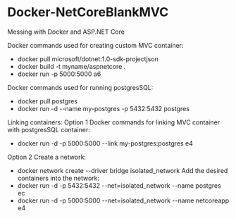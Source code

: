 # Docker-NetCoreBlankMVC
Messing with Docker and ASP.NET Core

Docker commands used for creating custom MVC container:
- docker pull microsoft/dotnet:1.0-sdk-projectjson
- docker build -t myname/aspnetcore .
- docker run -p 5000:5000 a6

Docker commands used for running postgresSQL:
- docker pull postgres
- docker run -d --name my-postgres -p 5432:5432 postgres

Linking containers: 
Option 1 
Docker commands for linking MVC container with postgresSQL container:
- docker run -d -p 5000:5000 --link my-postgres:postgres e4

Option 2
Create a network:
 - docker network create --driver bridge isolated_network
Add the desired containers into the network:
- docker run -d -p 5432:5432 --net=isolated_network --name postgres ec
- docker run -d -p 5000:5000 --net=isolated_network --name netcoreapp e4


